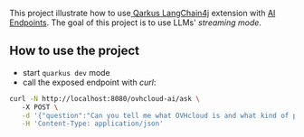 This project illustrate how to use[ Qarkus LangChain4j](https://github.com/quarkiverse/quarkus-langchain4j) extension with [AI Endpoints](https://endpoints.ai.cloud.ovh.net/).
The goal of this project is to use LLMs' _streaming mode_.

## How to use the project
  - start `quarkus dev` mode
  - call the exposed endpoint with _curl_: 
  ```bash
  curl -N http://localhost:8080/ovhcloud-ai/ask \                                                 
     -X POST \
     -d '{"question":"Can you tell me what OVHcloud is and what kind of products it offers?"}' \
     -H 'Content-Type: application/json'
  ```

